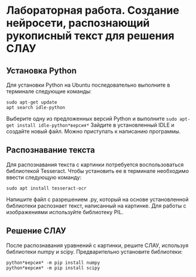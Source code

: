 # Лабораторная работа. Создание нейросети, распознающий рукописный текст для решения СЛАУ

## Установка Python
Для установки Python на Ubuntu последовательно выполните в терминале следующие команды:

```
sudo apt-get update
apt search idle-python
```
Выберите одну из предложенных версий Python и выполните `sudo apt-get install idle-python*версия*`
Зайдите в установленный IDLE и создайте новый файл. Можно приступать к написанию программы.

## Распознавание текста 
Для распознавания текста с картинки потребуется воспользоваться библиотекой Tesseract. Чтобы установить ее в терминале необходимо ввести следующую команду:

```sudo apt install tesseract-ocr```

Напишите файл с разрешением .py, который на основе установленной библиотеки распознает текст, написанный на картинке. Для работы с изображениями используйте библиотеку PIL.  

## Решение СЛАУ 

После распознавания уравнений с картинки, решите СЛАУ, используя библиотеки numpy и scipy. Предварительно установите библиотеки:

```
python*версия* -m pip install numpy
python*версия* -m pip install scipy
```
